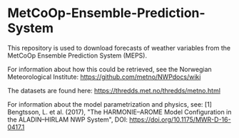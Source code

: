 # MetCoOp-Ensemble-Prediction-System

This repository is used to download forecasts of weather variables from the MetCoOp Ensemble Prediction System (MEPS).

For information about how this could be retrieved, see the Norwegian Meteorological Institute:
https://github.com/metno/NWPdocs/wiki

The datasets are found here:
https://thredds.met.no/thredds/metno.html

For information about the model parametrization and physics, see:
[1] Bengtsson, L. et al. (2017), "The HARMONIE–AROME Model Configuration in the ALADIN–HIRLAM NWP System", DOI: https://doi.org/10.1175/MWR-D-16-0417.1 
